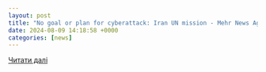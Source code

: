 ```yaml
---
layout: post
title: "No goal or plan for cyberattack: Iran UN mission - Mehr News Agency"
date: 2024-08-09 14:18:58 +0000
categories: [news]
---
```


[Читати далі](https://en.mehrnews.com/news/219229/No-goal-or-plan-for-cyberattack-Iran-UN-mission)
